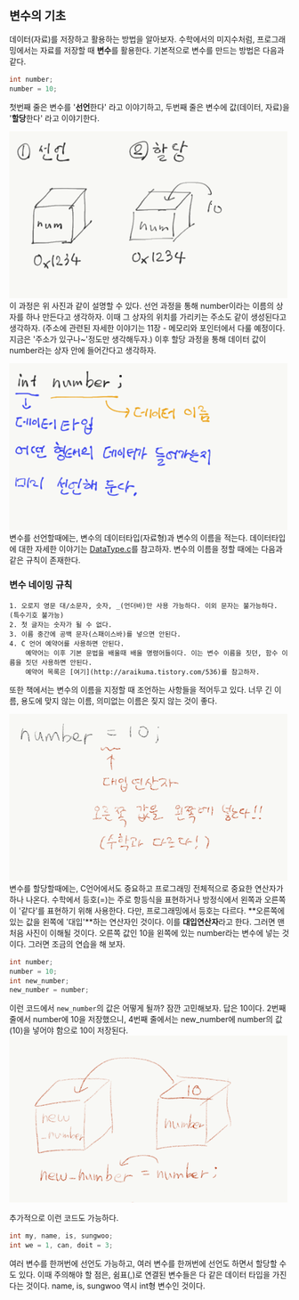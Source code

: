 ## 변수의 기초

데이터(자료)를 저장하고 활용하는 방법을 알아보자.
수학에서의 미지수처럼, 프로그래밍에서는 자료를 저장할 때 **변수**를 활용한다.
기본적으로 변수를 만드는 방법은 다음과 같다.
```C
int number;
number = 10;
```
첫번째 줄은 변수를 '**선언**한다' 라고 이야기하고, 두번째 줄은 변수에 값(데이터, 자료)을 '**할당**한다' 라고 이야기한다.


![변수의 선언과 할당](img/var_1.png)
이 과정은 위 사진과 같이 설명할 수 있다. 선언 과정을 통해 number이라는 이름의 상자를 하나 만든다고 생각하자. 이때 그 상자의 위치를 가리키는 주소도 같이 생성된다고 생각하자. (주소에 관련된 자세한 이야기는 11장 - 메모리와 포인터에서 다룰 예정이다. 지금은 '주소가 있구나~'정도만 생각해두자.) 이후 할당 과정을 통해 데이터 값이 number라는 상자 안에 들어간다고 생각하자.


![변수의 선언](img/var_2.png)
변수를 선언할때에는, 변수의 데이터타입(자료형)과 변수의 이름을 적는다. 데이터타입에 대한 자세한 이야기는 [DataType.c](DataType.c)를 참고하자. 변수의 이름을 정할 때에는 다음과 같은 규칙이 존재한다.


### 변수 네이밍 규칙
    1. 오로지 영문 대/소문자, 숫자, _(언더바)만 사용 가능하다. 이외 문자는 불가능하다. (특수기호 불가능)
    2. 첫 글자는 숫자가 될 수 없다.
    3. 이름 중간에 공백 문자(스패이스바)를 넣으면 안된다.
    4. C 언어 예약어를 사용하면 안된다.
        예약어는 이후 기본 문법을 배울때 배울 명령어들이다. 이는 변수 이름을 짓던, 함수 이름을 짓던 사용하면 안된다.
        예약어 목록은 [여기](http://araikuma.tistory.com/536)를 참고하자.


또한 책에서는 변수의 이름을 지정할 때 조언하는 사항들을 적어두고 있다. 너무 긴 이름, 용도에 맞지 않는 이름, 의미없는 이름은 짖지 않는 것이 좋다.


![변수의 할당](img/var_3.png)
변수를 할당할때에는, C언어에서도 중요하고 프로그래밍 전체적으로 중요한 연산자가 하나 나온다. 수학에서 등호(=)는 주로 항등식을 표현하거나 방정식에서 왼쪽과 오른쪽이 '같다'를 표현하기 위해 사용한다. 다만, 프로그래밍에서 등호는 다르다. **오른쪽에 있는 값을 왼쪽에 '대입'**하는 연산자인 것이다. 이를 **대입연산자**라고 한다. 그러면 맨 처음 사진이 이해될 것이다. 오른쪽 값인 10을 왼쪽에 있는 number라는 변수에 넣는 것이다. 그러면 조금의 연습을 해 보자.
```C
int number;
number = 10;
int new_number;
new_number = number;
```
이런 코드에서 ```new_number```의 값은 어떻게 될까? 잠깐 고민해보자. 답은 10이다. 2번째 줄에서 number에 10을 저장했으니, 4번째 줄에서는 new_number에 number의 값(10)을 넣어야 함으로 10이 저장된다.
![변수의 할당 연습](img/var_4.png)


추가적으로 이런 코드도 가능하다.
```C
int my, name, is, sungwoo;
int we = 1, can, doit = 3;
```
여러 변수를 한꺼번에 선언도 가능하고, 여러 변수를 한꺼번에 선언도 하면서 할당할 수도 있다. 이때 주의해야 할 점은, 쉼표(,)로 연결된 변수들은 다 같은 데이터 타입을 가진다는 것이다. name, is, sungwoo 역시 int형 변수인 것이다.